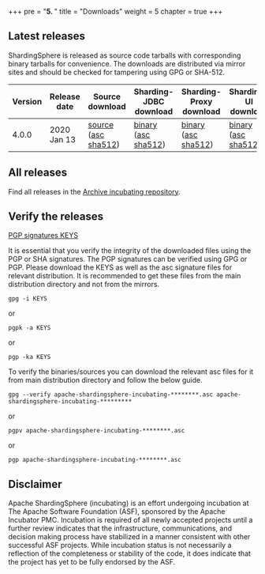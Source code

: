 +++
pre = "<b>5. </b>"
title = "Downloads"
weight = 5
chapter = true
+++

## Latest releases

ShardingSphere is released as source code tarballs with corresponding binary tarballs for convenience. The downloads are distributed via mirror sites and should be checked for tampering using GPG or SHA-512.

| Version   | Release date | Source download             | Sharding-JDBC download | Sharding-Proxy download | Sharding-UI download |
| --------- | ------------ | --------------------------- | ----------------------------- | ------------------------------ | ------------------------------ |
| 4.0.0     | 2020 Jan 13  | [source](https://www.apache.org/dyn/closer.cgi?path=incubator/shardingsphere/4.0.0/apache-shardingsphere-incubating-4.0.0-src.zip) ([asc](https://downloads.apache.org/incubator/shardingsphere/4.0.0/apache-shardingsphere-incubating-4.0.0-src.zip.asc) [sha512](https://downloads.apache.org/incubator/shardingsphere/4.0.0/apache-shardingsphere-incubating-4.0.0-src.zip.sha512))                         | [binary](https://www.apache.org/dyn/closer.cgi?path=incubator/shardingsphere/4.0.0/apache-shardingsphere-incubating-4.0.0-sharding-jdbc-bin.tar.gz) ([asc](https://downloads.apache.org/incubator/shardingsphere/4.0.0/apache-shardingsphere-incubating-4.0.0-sharding-jdbc-bin.tar.gz.asc) [sha512](https://downloads.apache.org/incubator/shardingsphere/4.0.0/apache-shardingsphere-incubating-4.0.0-sharding-jdbc-bin.tar.gz.sha512))                           | [binary](https://www.apache.org/dyn/closer.cgi?path=incubator/shardingsphere/4.0.0/apache-shardingsphere-incubating-4.0.0-sharding-proxy-bin.tar.gz) ([asc](https://downloads.apache.org/incubator/shardingsphere/4.0.0/apache-shardingsphere-incubating-4.0.0-sharding-proxy-bin.tar.gz.asc) [sha512](https://downloads.apache.org/incubator/shardingsphere/4.0.0/apache-shardingsphere-incubating-4.0.0-sharding-proxy-bin.tar.gz.sha512))                            | [binary](https://www.apache.org/dyn/closer.cgi?path=incubator/shardingsphere/4.0.0/apache-shardingsphere-incubating-4.0.0-sharding-ui-bin.tar.gz) ([asc](https://downloads.apache.org/incubator/shardingsphere/4.0.0/apache-shardingsphere-incubating-4.0.0-sharding-ui-bin.tar.gz.asc) [sha512](https://downloads.apache.org/incubator/shardingsphere/4.0.0/apache-shardingsphere-incubating-4.0.0-sharding-ui-bin.tar.gz.sha512))                         |

## All releases

Find all releases in the [Archive incubating repository](https://archive.apache.org/dist/incubator/shardingsphere/).

## Verify the releases

[PGP signatures KEYS](https://downloads.apache.org/incubator/shardingsphere/KEYS)

It is essential that you verify the integrity of the downloaded files using the PGP or SHA signatures. The PGP signatures can be verified using GPG or PGP. Please download the KEYS as well as the asc signature files for relevant distribution. It is recommended to get these files from the main distribution directory and not from the mirrors.

```shell
gpg -i KEYS
```

or

```shell
pgpk -a KEYS
```

or

```shell
pgp -ka KEYS
```

To verify the binaries/sources you can download the relevant asc files for it from main distribution directory and follow the below guide.

```shell
gpg --verify apache-shardingsphere-incubating-********.asc apache-shardingsphere-incubating-*********
```

or

```shell
pgpv apache-shardingsphere-incubating-********.asc
```

or

```shell
pgp apache-shardingsphere-incubating-********.asc
```

## Disclaimer

Apache ShardingSphere (incubating) is an effort undergoing incubation at The Apache Software Foundation (ASF), sponsored by the Apache Incubator PMC.
Incubation is required of all newly accepted projects until a further review indicates that the infrastructure, 
communications, and decision making process have stabilized in a manner consistent with other successful ASF projects. 
While incubation status is not necessarily a reflection of the completeness or stability of the code, 
it does indicate that the project has yet to be fully endorsed by the ASF.
